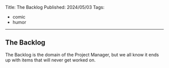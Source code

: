 Title: The Backlog
Published: 2024/05/03
Tags: 
- comic
- humor
---

## The Backlog

The Backlog is the domain of the Project Manager, but we all know it ends up with items that will never get worked on. 

